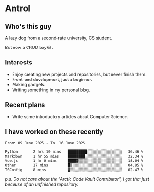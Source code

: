 # Antrol

## Who's this guy

A lazy dog from a second-rate university, CS student.

But now a CRUD boy😭.

## Interests

* Enjoy creating new projects and repositories, but never finish them.
* Front-end development, just a beginner.
* Making gadgets.
* Writing something in my personal [blog](https://blog.antrol.xyz/).

## Recent plans

* Write some introductory articles about Computer Science.

<!--
* Try to develop a website for [Anime4KCPP](https://github.com/TianZerL/Anime4KCPP).
* Develop a Markdown renderer which user can customize its css, of course it is GUI-based.~~(If I could finish  it before getting bored)~~
* Work with my [teammates](https://github.com/SWJTU-Lazy-Dogs).
* Find something interests me, as a hobby after finishing my ~~boring~~ homework.
-->

## I have worked on these recently

<!--START_SECTION:waka-->

```txt
From: 09 June 2025 - To: 16 June 2025

Python       2 hrs 10 mins   █████████░░░░░░░░░░░░░░░░   36.46 %
Markdown     1 hr 55 mins    ████████░░░░░░░░░░░░░░░░░   32.34 %
Vue.js       1 hr 6 mins     ████▓░░░░░░░░░░░░░░░░░░░░   18.64 %
Other        17 mins         █▒░░░░░░░░░░░░░░░░░░░░░░░   04.85 %
TSConfig     8 mins          ▓░░░░░░░░░░░░░░░░░░░░░░░░   02.47 %
```

<!--END_SECTION:waka-->

*p.s.  Do not care about the "Arctic Code Vault Contributor", I got that just because of an unfinished repository.*

<!--
**qzmlgfj/qzmlgfj** is a ✨ _special_ ✨ repository because its `README.md` (this file) appears on your GitHub profile.

Here are some ideas to get you started:

- 🔭 I’m currently working on ...
- 🌱 I’m currently learning ...
- 👯 I’m looking to collaborate on ...
- 🤔 I’m looking for help with ...
- 💬 Ask me about ...
- 📫 How to reach me: ...
- 😄 Pronouns: ...
- ⚡ Fun fact: ...
-->
